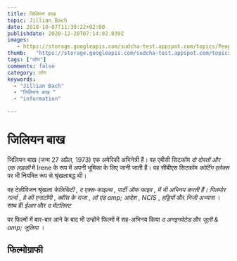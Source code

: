 ```yaml
---
title: जिलियन बाख 
topic: Jillian Bach
date: 2018-10-07T11:39:22+02:00
publishdate: 2020-12-20T07:14:02.039Z
images: 
   - https://storage.googleapis.com/sudcha-test.appspot.com/topics/People/jillian_bach/1.jpeg
thumb:   "https://storage.googleapis.com/sudcha-test.appspot.com/topics/People/jillian_bach/thumb.jpeg"
tags: ["लोग"]
comments: false
category: लोग
keywords: 
  - "Jillian Bach"
  - "जिलियन बाख "
  - "information"

---
```

<h1> जिलियन बाख </h1> <p> जिलियन बाख (जन्म 27 अप्रैल, 1973) एक अमेरिकी अभिनेत्री हैं। वह एबीसी सिटकॉम <i> दो दोस्तों और एक लड़की </i> में Irene के रूप में अपनी भूमिका के लिए जानी जाती हैं। वह सीबीएस सिटकॉम <i> कोर्टिंग एलेक्स </i> पर भी नियमित रूप से श्रृंखलाबद्ध थी। </p> <p> वह टेलीविजन श्रृंखला <i> फेलिसिटी </i>, <i> द एक्स-फाइल्स </i>, <i> पार्टी ऑफ फाइव </i>, <i> में भी अभिनय करती हैं। गिलमोर गर्ल्स </i>, <i> ग्रे की एनाटॉमी </i>, <i> क्वींस के राजा </i>, <i> लॉ एंड amp; आदेश </i>, <i> NCIS </i>, <i> हड्डियों </i> और <i> निजी अभ्यास </i>। साथ ही <i> ईआर </i> और <i> द मेंटलिस्ट </i> </p> <p> पर फिल्मों में बार-बार आने के बाद भी उन्होंने फिल्मों में सह-अभिनय किया <i> द अनइनवेटेड </i> और <i> जूली & amp; जूलिया </i> । </P > <h2> फिल्मोग्राफी </h2> 